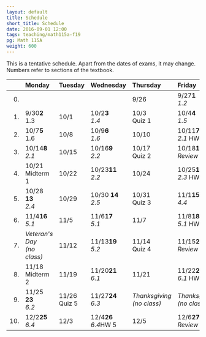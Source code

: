 ```yaml
---
layout: default
title: Schedule
short_title: Schedule
date: 2016-09-01 12:00
tags: teaching/math115a-f19
pg: Math 115A
weight: 600
---
```


This is a tentative schedule. Apart from the dates of exams, it may change. Numbers refer to sections of the textbook.

<table class="schedule">
    <thead>
        <tr class="header">
            <th align="right"></th>
            <th align="left">Monday</th>
            <th align="left">Tuesday</th>
            <th align="left">Wednesday</th>
            <th align="left">Thursday</th>
            <th align="left">Friday</th>
        </tr>
    </thead>
    <tbody>
    <tr class="even">
            <td align="right">0.</td>
            <td align="left"><span class="right"></span><span class="left"><b></b></span><br></td>
            <td align="left"><span class="right"></span><span class="left"><b></b></span><br></td>
            <td align="left"><span class="right"></span><span class="left"><b></b></span><br><em></em></td>
            <td align="left"><span class="right">9/26</span><span class="left"><b></b></span><br></td>
            <td align="left"><span class="right">9/27</span><span class="left"><b>1</b></span><br><em>1.2</em></td>
        </tr>
        <tr class="even">
            <td align="right">1.</td>
            <td align="left"><span class="right">9/30</span><span class="left"><b>2</b></span><br>1.3</td>
            <td align="left"><span class="right">10/1</span><span class="left"><b></b></span><br></td>
            <td align="left"><span class="right">10/2</span><span class="left"><b>3</b></span><br><em>1.4</em></td>
            <td align="left"><span class="right">10/3</span><span class="left"><b></b></span><br><span class="hw">Quiz 1</span></td>
            <td align="left"><span class="right">10/4</span><span class="left"><b>4</b></span><br><em>1.5</em></td>
        </tr>
        <tr class="odd">
            <td align="right">2.</td>
            <td align="left"><span class="right">10/7</span><span class="left"><b>5</b></span><br>1.6</td>
            <td align="left"><span class="right">10/8</span><span class="left"><b> </b></span><br></td>
            <td align="left"><span class="right">10/9</span><span class="left"><b>6</b></span><br><em>1.6</em></td>
            <td align="left"><span class="right">10/10</span><span class="left"><b> </b></span><br></td>
            <td align="left"><span class="right">10/11</span><span class="left"><b>7</b></span><br><em>2.1</em> <span class="hw">HW 1</span></td>
        </tr>
        <tr class="even">
            <td align="right">3.</td>
            <td align="left"><span class="right">10/14</span><span class="left"><b>8</b></span><br><em>2.1</em></td>
            <td align="left"><span class="right">10/15</span><span class="left"><b> </b></span><br></td>
            <td align="left"><span class="right">10/16</span><span class="left"><b>9</b></span><br><em>2.2</em></td>
            <td align="left"><span class="right">10/17</span><span class="left"><b> </b></span><br><span class="hw">Quiz 2</span></td>
            <td align="left"><span class="right">10/18</span><span class="left"><b>10</b></span><br><em>Review</em></td>
        </tr>
        <tr class="odd">
            <td align="right">4.</td>
            <td align="left"><span class="right">10/21</span><span class="left"><b></b></span><br><span class="exam">Midterm 1</span></td>
            <td align="left"><span class="right">10/22</span><span class="left"><b></b></span><br></td>
            <td align="left"><span class="right">10/23</span><span class="left"><b>11</b></span><br><em>2.2</em></td>
            <td align="left"><span class="right">10/24</span><span class="left"><b></b></span><br></td>
            <td align="left"><span class="right">10/25</span><span class="left"><b>12</b></span><br><em>2.3</em> <span class="hw">HW 2</span></td>
        </tr>
        <tr class="even">
            <td align="right">5.</td>
            <td align="left"><span class="right">10/28 </span><span class="left"><b>13</b></span><br><em>2.4</em></td>
            <td align="left"><span class="right">10/29 </span><span class="left"><b>  </b></span><br></td>
            <td align="left"><span class="right">10/30 </span><span class="left"><b>14</b></span><br><em>2.5</em></td>
            <td align="left"><span class="right">10/31 </span><span class="left"><b>  </b></span><br><span class="hw">Quiz 3</span></td>
            <td align="left"><span class="right">11/1</span><span class="left"><b>15</b></span><br><em>4.4</em></td>
        </tr>
        <tr class="odd">
            <td align="right">6.</td>
            <td align="left"><span class="right">11/4</span><span class="left"><b>16</b></span><br><em>5.1</em></td>
            <td align="left"><span class="right">11/5</span><span class="left"><b>  </b></span><br></td>
            <td align="left"><span class="right">11/6</span><span class="left"><b>17</b></span><br><em>5.1</em></td>
            <td align="left"><span class="right">11/7</span><span class="left"><b>  </b></span><br></td>
            <td align="left"><span class="right">11/8</span><span class="left"><b>18</b></span><br><em>5.1</em> <span class="hw">HW 3</span></td>
        </tr>
        <tr class="even">
            <td align="right">7.</td>
            <td align="left" class="hol"><em>Veteran's Day<br>(no class)</em></td>
            <td align="left"><span class="right">11/12</span><span class="left"><b>  </b></span><br></td>
            <td align="left"><span class="right">11/13</span><span class="left"><b>19</b></span><br><em>5.2</em></td>
            <td align="left"><span class="right">11/14</span><span class="left"><b>  </b></span><br><span class="hw">Quiz 4</span></td>
            <td align="left"><span class="right">11/15</span><span class="left"><b>20</b></span><br><em>Review</em></td>
        </tr>
        <tr class="odd">
            <td align="right">8.</td>
            <td align="left"><span class="right">11/18</span><span class="left"><b>  </b></span><br><span class="exam">Midterm 2</span></td>
            <td align="left"><span class="right">11/19</span><span class="left"><b>  </b></span><br></td>
            <td align="left"><span class="right">11/20</span><span class="left"><b>21</b></span><br><em>6.1</em></td>
            <td align="left"><span class="right">11/21</span><span class="left"><b>  </b></span><br></td>
            <td align="left"><span class="right">11/22</span><span class="left"><b>22</b></span><br><em>6.1</em> <span class="hw">HW 4</span></td>
        </tr>
        <tr class="even">
            <td align="right">9.</td>
            <td align="left"><span class="right">11/25 </span><span class="left"><b>23</b></span><br><em>6.2</em></td>
            <td align="left"><span class="right">11/26</span><span class="left"><b>  </b></span><br><span class="hw">Quiz 5</span></td>
            <td align="left"><span class="right">11/27</span><span class="left"><b>24</b></span><br><em>6.3</em></td>
            <td align="left" class="hol"><em>Thanksgiving<br>(no class)</em></td>
            <td align="left" class="hol"><em>Thanksgiving<br>(no class)</em></td>
        </tr>
        <tr class="odd">
            <td align="right">10.</td>
            <td align="left"><span class="right">12/2</span><span class="left"><b>25</b></span><br><em>6.4</em></td>
            <td align="left"><span class="right">12/3</span><span class="left"><b>  </b></span><br></td>
            <td align="left"><span class="right">12/4</span><span class="left"><b>26</b></span><br><em>6.4</em><span class="hw">HW 5</span></td>
            <td align="left"><span class="right">12/5</span><span class="left"><b>  </b></span><br></td>
            <td align="left"><span class="right">12/6</span><span class="left"><b>27</b></span><br><em>Review</em></td>
        </tr>
    </tbody>
</table>


